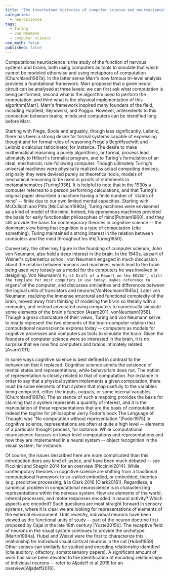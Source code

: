 ```yaml
---
title: "The intertwined histories of computer science and neuroscience"
categories:
  - neuroscience
tags:
  - Turing
  - von Neumann
  - computer science
use_math: false
published: false
---
```


Computational neuroscience is the study of the function of nervous systems and brains, both using computers as tools to simulate that which cannot be modeled otherwise and using metaphors of computation [Churchland1987a]. In the latter sense Marr's now famous tri-level analysis provides a foundational framework. Marr proposed that a given neural circuit can be analysed at three levels: we can first ask what computation is being performed, second what is the algorithm used to perform the computation, and third what is the physical implementation of this algorithm[Marr]. Marr's framework inspired many founders of the field, including Hopfield, Sejnowski, and Poggio. However, antecedents to this connection between brains, minds and computers can be identified long before Marr. 

Starting with Frege, Boole and arguably, though less significantly, Leibniz, there has been a strong desire for formal systems capable of expressing thought and for formal rules of reasoning.Frege's Begriffsschrift and Leibniz's calculus ratiocinator, for instance. The desire to make mathematical reasoning a purely algorithmic, or formal, process lead ultimately to Hilbert's formalist program, and to Turing's formulation of an ideal, mechanical, rule-following computer. Though ultimately Turing's universal machines were physically realized as actual computing devices, originally they were devised purely as theoretical tools, models of mechanical reasoning to be used in proofs of statements in metamathematics [Turing1936]. It is helpful to note that in the 1930s a computer referred to a person performing calculations, and that Turing's original paper described a machine having a finite number of `states of mind' -- finite due to our own limited mental capacities. Starting with McCulloch and Pitts [McCulloch1990a], Turing machines were envisioned as a kind of model of the mind. Indeed, his eponymous machines provided the basis for early functionalist philosophies of mind[Putnam1960], and they still provide the basis for contemporary theories in cognitive science -- the dominant view being that cognition is a type of computation (cite something). Turing maintained a strong interest in the relation between computers and the mind throughout his life[Turing1950]. 

Conversely, the other key figure in the founding of computer science, John von Neumann, also held a deep interest in the brain. In the 1940s, as part of Weiner's cybernetics school, von Neumann engaged in much discussion about the relation between humans and machines, which lead to the brain being used very loosely as a model for the computers he was involved in designing. Von Neumann's `First Draft of a Report on the EDVAC', still the template for most computers in use today, makes reference to `organs' of the computer, and discusses similarities and differences between the logical units of transistors and neurons[VonNeumann1945a]. Later von Neumann, realizing the immense structural and functional complexity of the brain, moved away from thinking of modeling the brain so literally with a computer, and instead advocated using computers to numerically simulate some elements of the brain's function [Asaro2011, vonNeumann1958]. Though a gross charicature of their views, Turing and von Neumann serve to neatly represent the two elements of the brain-computer relation that computational neuroscience explores today -- computers as models for cognitive processes and computers as tools to simulate the brain. Given the founders of computer science were so interested in the brain, it is no surprise that we now find computers and brains intimately related [Asaro2011].

In some ways cognitive science is best defined in contrast to the behavorism that it replaced. Cognitive science admits the existence of mental states and representations, while behavorism does not. The notion of representation is closely related to that of computation. For instance in order to say that a physical system implements a given computation, there must be some elements of that system that map usefully to the variables being computed, either the inputs, outputs, or some internal variables [Churchland1987a]. The existence of such a mapping provides the basis for claiming that a system represents a quantity of interest, and it is the manipulation of these representations that are the basis of computation. Indeed the tagline for philosopher Jerry Fodor's book The Language of Thought was “No computation without representation.”[Fodor1975] In cognitive science, representations are often at quite a high level -- elements of a particular thought process, for instance. While computational neuroscience focuses on lower level computations and representations and how they are implemented in a neural system -- object recognition in the visual system, for instance. 

Of course, the issues described here are more complicated than this introduction does any kind of justice, and have been much debated -- see Piccinini and Shagrir 2014 for an overview [Piccinini2014]. While contemporary theories in cognitive science are shifting from a traditional computational framework to so-called embodied, or embedded, theories (e.g. predictive processing, à la Clark 2016 [Clark2016]). Regardless, a canonical problem in computational neuroscience is in characterizing representations within the nervous system. How are elements of the world, internal processes, and motor responses encoded in neural activity? Which aspects are encoded? Such questions are most straight forward in sensory systems, where it is clear we are looking for representations of elements of the external environment. Until recently, individual neurons have been viewed as the functional units of study -- part of the neuron doctrine first proposed by Cajal in the late 19th century [Yuste2015b]. The receptive field of neurons in the visual system continues to provide the archetype [Martin1994a]. Hubel and Weisel were the first to characterize this relationship for individual visual cortical neurons in the cat [Hubel1959]. Other senses can similarly be studied and encoding relationship identified (cite auditory, olfactory, somatosensory papers). A significant amount of work has since been devoted to the identification of encoding relationships of individual neurons -- refer to Aljadeff et al 2016 for an overview[Aljadeff2016]. 
